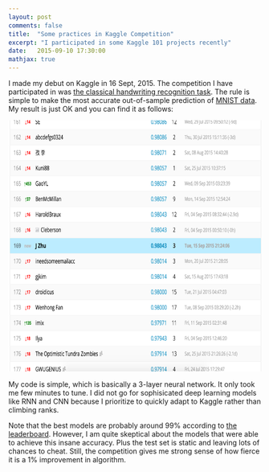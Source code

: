 ```yaml
---
layout: post
comments: false
title:  "Some practices in Kaggle Competition"
excerpt: "I participated in some Kaggle 101 projects recently"
date:   2015-09-10 17:30:00
mathjax: true
---
```




I made my debut on Kaggle in 16 Sept, 2015.
The competition I have participated in was [the classical handwriting recognition task](https://www.kaggle.com/c/digit-recognizer).
The rule is simple to make the most accurate out-of-sample prediction of [MNIST data](http://yann.lecun.com/exdb/mnist/).
My result is just OK and you can find it as follows:

<img src="https://raw.githubusercontent.com/CamZHU/camzhu.github.io/master/images/kaggle_digit_result.png" height="500" width="600"/>

My code is simple, which is basically a 3-layer neural network. 
It only took me few minutes to tune.
I did not go for sophisicated deep learning models like RNN and CNN because I prioritize to quickly adapt to Kaggle rather than climbing ranks. 


Note that the best models are probably around 99% according to [the leaderboard](https://www.kaggle.com/c/digit-recognizer/leaderboard). However, 
I am quite skeptical about the models that were able to achieve this insane accuracy.
Plus the test set is static and leaving lots of chances to cheat.
Still, the competition gives me strong sense of how fierce it is a 1% improvement in algorithm.
